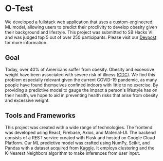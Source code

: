# O-Test

We developed a fullstack web application that uses a custom-engineered ML model, allowing users to predict their proclivity to develop obesity given their background and lifestyle. This project was submitted to SB Hacks VII and was judged top 5 out of over 250 participants. Please visit our [Devpost](https://devpost.com/software/o-test?ref_content=user-portfolio&ref_feature=in_progress) for more information.

## Goal
Today, over 40% of Americans suffer from obesity. Obesity and excessive weight have been associated with severe risk of illness ([CDC](https://www.cdc.gov/obesity/data/obesity-and-covid-19.html)). We find this problem especially relevant given the current COVID-19 pandemic, as many people have found themselves confined indoors with little to no exercise. By providing a predictive model to gauge the impact a person's lifestyle has on their health, we hope to aid in preventing health risks that arise from obesity and excessive weight.

## Tools and Frameworks
This project was created with a wide range of technologies. The frontend was developed using React, Firebase, Axios, and Material-UI. The backend consists of a REST service created with Flask and hosted on Google Cloud Platform. Our ML predictive model was crafted using NumPy, Scikit, and Pandas with a dataset acquired from [Kaggle](https://www.kaggle.com/ankurbajaj9/obesity-levels). It employs clustering and the K-Nearest Neighbors algorithm to make inferences from user input.
